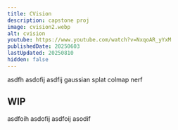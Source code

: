 ```yaml
---
title: CVision
description: capstone proj
image: cvision2.webp
alt: cvision
youtube: https://www.youtube.com/watch?v=NxqoAR_yYxM
publishedDate: 20250603
lastUpdated: 20250810
hidden: false
---
```

asdfh asdofij asdfij gaussian splat colmap nerf

## WIP
asdfoih asdofij asdfoij asodif